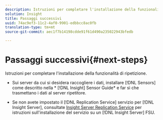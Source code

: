 ```yaml
---
description: Istruzioni per completare l'installazione della funzionalità di ripetizione.
solution: Insight
title: Passaggi successivi
uuid: 74ac9ef3-11c2-4af0-9901-edbbcc8ac0fb
translation-type: tm+mt
source-git-commit: aec1f7b14198cdde91f61d490a235022943bfedb

---
```



# Passaggi successivi{#next-steps}

Istruzioni per completare l&#39;installazione della funzionalità di ripetizione.

* Sui server da cui si desidera raccogliere i dati, installare [!DNL Sensors] come descritto nella * [!DNL Insight] Sensor Guide* e far sì che trasmettano i dati al server ripetitore.

* Se non avete impostato il [!DNL Replication Service] servizio per [!DNL Insight Server], consultate [Insight Server Replication Service](../../../../home/c-inst-svr/c-ins-svr-rep-svc/c-ins-svr-rep-svc.md#concept-926e654e80d943a0b6ac44a82a510d92) per istruzioni sull&#39;installazione del servizio su un [!DNL Insight Server] FSU.


